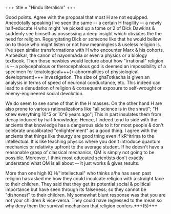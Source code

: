 +++
title = "Hindu literalism"
+++

Good points. Agree with the proposal that most H are not equipped. Anecdotally speaking I've seen the same -- a certain H fragility -- a newly half-educate H who might 've picked up a tome or 2 of Dick Dawkins & suddenly see himself as possessing a deep insight which obviates the the need for religion. Regurgitating Dick or someone like that he would bellow on to those who might listen or not how meaningless & useless religion is. I've seen similar transformations with H who encounter Marx & his cohorts, Ambedkar, the canon of nayonmAda or even a physics or a biology textbook. Then those newbies would lecture about how "irrational" religion is -- a polycephalous or therocephalous god is deemed an impossibility of a specimen for teratological+++(←abnormalities of physiological development)+++ investigation. The size of ghaTotkacha is given an analysis in terms of speed of neuronal conductance, etc. This indeed can lead to a denudation of religion & consequent exposure to self-wrought or enemy-engineered social devolution. 

We do seem to see some of that in the H masses. On the other hand H are also prone to various rationalizations like "all science is in the shruti"; "H knew everything 10^5 or 10^6 years ago";  This in part insulates them from decay induced by half-knowledge. Hence, I indeed tend to side with the ancients that knowledge has a dangerous side to it for most people & don't celebrate uncalibrated "enlightenment" as a good thing. I agree with the ancients that things like theurgy are good thing even if kR^itrima to the intellectual. It is like teaching physics where you don't introduce quantum mechanics or relativity upfront to the average student. If he doesn't have a reasonable grasp of classical mechanics, QM is simply not going to be possible. Moreover, I think most educated scientists don't exactly understand what QM is all about -- it just works & gives results. 

More than one high IQ H/"intellectual" who thinks s/he has seen past religion has asked me how they could inculcate religion with a straight face to their children. They said that they get its potential social & political importance but have seen through its falseness; so they cannot be "dishonest" to their children. My somewhat blunt response was that you are not your children & vice-versa. They could have regressed to the mean so why deny them the survival mechanism that religion confers.+++(5)+++
